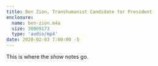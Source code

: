 ```yaml
---
title: Ben Zion, Transhumanist Candidate for President
enclosure: 
  name: ben-zion.m4a
  size: 30009173
  type: 'audio/mp4'
date: 2020-02-03 7:00:00 -5
---
```

This is where the *show* notes go. 